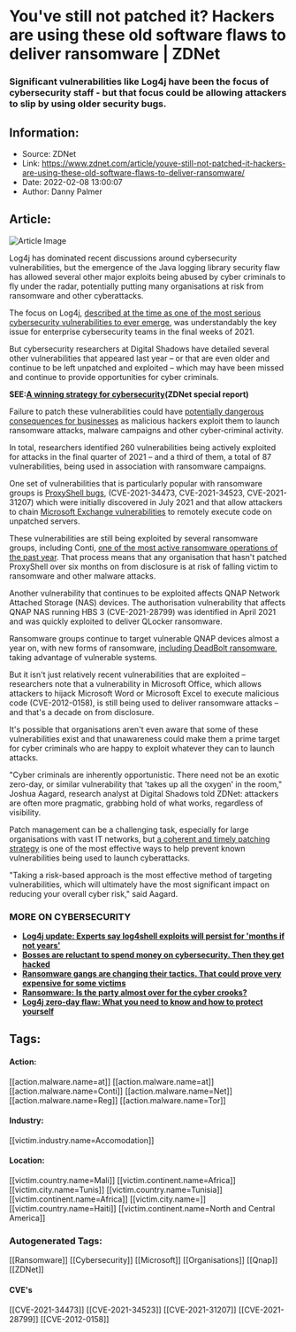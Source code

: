 # You've still not patched it? Hackers are using these old software flaws to deliver ransomware | ZDNet
### Significant vulnerabilities like Log4j have been the focus of cybersecurity staff - but that focus could be allowing attackers to slip by using older security bugs.

## Information:
+ Source: ZDNet
+ Link: https://www.zdnet.com/article/youve-still-not-patched-it-hackers-are-using-these-old-software-flaws-to-deliver-ransomware/
+ Date: 2022-02-08 13:00:07
+ Author: Danny Palmer


## Article:
![Article Image](https://www.zdnet.com/a/img/resize/fc6b456eca611b0e8b034db4d2637783c3f768db/2021/09/28/b8e87bb6-d657-4da5-8860-16a3555c5a76/hands-on-a-keyboard-with-blue-lighting.jpg?width=770&height=578&fit=crop&auto=webp)

Log4j has dominated recent discussions around cybersecurity vulnerabilities, but the emergence of the Java logging library security flaw has allowed several other major exploits being abused by cyber criminals to fly under the radar, potentially putting many organisations at risk from ransomware and other cyberattacks. 

The focus on Log4j, [described at the time as one of the most serious cybersecurity vulnerabilities to ever emerge](https://www.zdnet.com/article/log4j-flaw-this-new-threat-is-going-to-affect-cybersecurity-for-a-long-time/), was understandably the key issue for enterprise cybersecurity teams in the final weeks of 2021. 


But cybersecurity researchers at Digital Shadows have detailed several other vulnerabilities that appeared last year – or that are even older and continue to be left unpatched and exploited – which may have been missed and continue to provide opportunities for cyber criminals. 

**SEE:**[**A winning strategy for cybersecurity**](http://www.zdnet.com/topic/a-winning-strategy-for-cybersecurity/#link=%7B%22role%22:%22standard%22,%22href%22:%22http://www.zdnet.com/topic/a-winning-strategy-for-cybersecurity/%22,%22target%22:%22_blank%22,%22absolute%22:%22%22,%22linkText%22:%22%3Cstrong%3EA%20winning%20strategy%20for%20cybersecurity%3C/strong%3E%22%7D)**(ZDNet special report)**

Failure to patch these vulnerabilities could have [potentially dangerous consequences for businesses](https://www.zdnet.com/article/this-one-change-could-protect-your-systems-from-attack-so-why-dont-more-companies-do-it/) as malicious hackers exploit them to launch ransomware attacks, malware campaigns and other cyber-criminal activity. 

In total, researchers identified 260 vulnerabilities being actively exploited for attacks in the final quarter of 2021 – and a third of them, a total of 87 vulnerabilities, being used in association with ransomware campaigns. 

One set of vulnerabilities that is particularly popular with ransomware groups is [ProxyShell bugs](https://www.zdnet.com/article/these-hackers-are-hitting-victims-with-ransomware-in-an-attempt-to-cover-their-tracks/), (CVE-2021-34473, CVE-2021-34523, CVE-2021-31207) which were initially discovered in July 2021 and that allow attackers to chain [Microsoft Exchange vulnerabilities](https://www.zdnet.com/article/microsoft-exchange-server-attacks-theyre-being-hacked-faster-than-we-can-count-says-security-company/) to remotely execute code on unpatched servers.  






These vulnerabilities are still being exploited by several ransomware groups, including Conti, [one of the most active ransomware operations of the past year](https://www.zdnet.com/article/fbi-identifies-16-conti-ransomware-attacks-striking-us-healthcare-first-responders/). That process means that any organisation that hasn't patched ProxyShell over six months on from disclosure is at risk of falling victim to ransomware and other malware attacks. 

Another vulnerability that continues to be exploited affects QNAP Network Attached Storage (NAS) devices. The authorisation vulnerability that affects QNAP NAS running HBS 3 (CVE-2021-28799) was identified in April 2021 and was quickly exploited to deliver QLocker ransomware.  

Ransomware groups continue to target vulnerable QNAP devices almost a year on, with new forms of ransomware, [including DeadBolt ransomware](https://www.zdnet.com/article/qnap-warns-nas-users-of-deadbolt-ransomware-urges-customers-to-update/), taking advantage of vulnerable systems. 

But it isn't just relatively recent vulnerabilities that are exploited – researchers note that a vulnerability in Microsoft Office, which allows attackers to hijack Microsoft Word or Microsoft Excel to execute malicious code (CVE-2012-0158), is still being used to deliver ransomware attacks – and that's a decade on from disclosure.  

It's possible that organisations aren't even aware that some of these vulnerabilities exist and that unawareness could make them a prime target for cyber criminals who are happy to exploit whatever they can to launch attacks. 

"Cyber criminals are inherently opportunistic. There need not be an exotic zero-day, or similar vulnerability that 'takes up all the oxygen' in the room," Joshua Aagard, research analyst at Digital Shadows told ZDNet: attackers are often more pragmatic, grabbing hold of what works, regardless of visibility.

Patch management can be a challenging task, especially for large organisations with vast IT networks, but [a coherent and timely patching strategy](https://www.zdnet.com/article/this-one-change-could-protect-your-systems-from-attack-so-why-dont-more-companies-do-it/) is one of the most effective ways to help prevent known vulnerabilities being used to launch cyberattacks. 

"Taking a risk-based approach is the most effective method of targeting vulnerabilities, which will ultimately have the most significant impact on reducing your overall cyber risk," said Aagard.

### **MORE ON CYBERSECURITY**

* [**Log4j update: Experts say log4shell exploits will persist for 'months if not years'**](https://www.zdnet.com/article/log4j-update-experts-say-log4shell-exploits-will-persist-for-months-if-not-years/)
* [**Bosses are reluctant to spend money on cybersecurity. Then they get hacked**](https://www.zdnet.com/article/too-many-bosses-are-reluctant-to-spend-money-on-cybersecurity-then-they-get-hacked/)
* [**Ransomware gangs are changing their tactics. That could prove very expensive for some victims**](https://www.zdnet.com/article/ransomware-gangs-are-changing-their-tactics-that-could-prove-very-expensive-for-some-victims/)
* [**Ransomware: Is the party almost over for the cyber crooks?**](https://www.zdnet.com/article/ransomware-is-the-party-almost-over-for-the-cyber-crooks/)
* [**Log4j zero-day flaw: What you need to know and how to protect yourself**](https://www.zdnet.com/article/log4j-zero-day-flaw-what-you-need-to-know-and-how-to-protect-yourself/)





## Tags:

#### Action:
[[action.malware.name=at]] [[action.malware.name=at]] [[action.malware.name=Conti]] [[action.malware.name=Net]] [[action.malware.name=Reg]] [[action.malware.name=Tor]]

#### Industry:
[[victim.industry.name=Accomodation]]

#### Location:
[[victim.country.name=Mali]] [[victim.continent.name=Africa]] [[victim.city.name=Tunis]] [[victim.country.name=Tunisia]] [[victim.continent.name=Africa]] [[victim.city.name=]] [[victim.country.name=Haiti]] [[victim.continent.name=North and Central America]]

### Autogenerated Tags:
[[Ransomware]] [[Cybersecurity]] [[Microsoft]] [[Organisations]] [[Qnap]] [[ZDNet]]
#### CVE's
[[CVE-2021-34473]] [[CVE-2021-34523]] [[CVE-2021-31207]] [[CVE-2021-28799]] [[CVE-2012-0158]]

